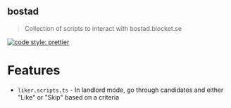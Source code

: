 ## bostad

> Collection of scripts to interact with bostad.blocket.se

[![code style: prettier](https://img.shields.io/badge/code_style-prettier-ff69b4.svg?style=flat-square)](https://github.com/prettier/prettier)

# Features

- `liker.scripts.ts` - In landlord mode, go through candidates and either "Like" or "Skip" based on a criteria 
